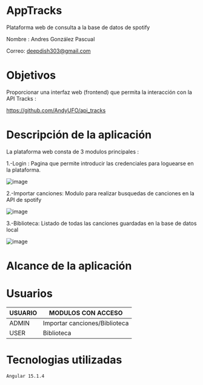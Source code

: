 # AppTracks

Plataforma web de consulta a la base de datos de spotify

Nombre : Andres González Pascual

Correo: deepdish303@gmail.com

# Objetivos

Proporcionar una interfaz web (frontend) que permita la interacción con la API Tracks :

https://github.com/AndyUFO/api_tracks 

# Descripción de la aplicación

La plataforma web consta de 3 modulos principales :

1.-Login : Pagina que permite introducir las credenciales para loguearse en la plataforma.

![image](https://user-images.githubusercontent.com/15675318/221711570-8ab6eefd-8f0f-4b5f-8841-2d36b8f1a719.png)


2.-Importar canciones: Modulo para realizar busquedas de canciones en la API de spotify

![image](https://user-images.githubusercontent.com/15675318/221711631-8bcc8c96-fa23-4bbc-a7a9-61644017b96e.png)

3.-Biblioteca: Listado de todas las canciones guardadas en la base de datos local

![image](https://user-images.githubusercontent.com/15675318/221711661-02a147c2-612b-4662-befc-be304246df6f.png)

# Alcance de la aplicación

# Usuarios

|USUARIO| MODULOS CON ACCESO | 
|--|----------------------------------------|
|ADMIN| Importar canciones/Biblioteca |
|USER| Biblioteca                       | 

# Tecnologias utilizadas

`Angular 15.1.4`
